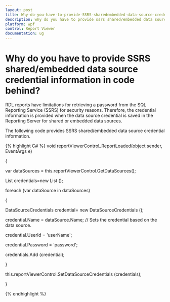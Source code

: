 ```yaml
---
layout: post
title: Why-do-you-have-to-provide-SSRS-sharedembedded-data-source-credential-information-in-code-behind
description: why do you have to provide ssrs shared/embedded data source credential information in code behind? 
platform: wpf
control: Report Viewer
documentation: ug
---
```


# Why do you have to provide SSRS shared/embedded data source credential information in code behind? 

RDL reports have limitations for retrieving a password from the SQL Reporting Service (SSRS) for security reasons. Therefore, the credential information is provided when the data source credential is saved in the Reporting Server for shared or embedded data sources. 

The following code provides SSRS shared/embedded data source credential information.

{% highlight C# %}
void reportViewerControl_ReportLoaded(object sender, EventArgs e)

{

var dataSources = this.reportViewerControl.GetDataSources();

List<DataSourceCredentials> credentials=new List<DataSourceCredentials> ();

foreach (var dataSource in dataSources)

{

DataSourceCredentials credential= new DataSourceCredentials ();

credential.Name = dataSource.Name; // Sets the credential based on the data source.

credential.UserId = 'userName';

credential.Password = 'password';

credentials.Add (credential);

}

this.reportViewerControl.SetDataSourceCredentials (credentials);

}

{% endhighlight %}

